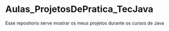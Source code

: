 # Aulas_ProjetosDePratica_TecJava
 Esse repositorio serve mostrar os meus projetos durante os cursos de Java

